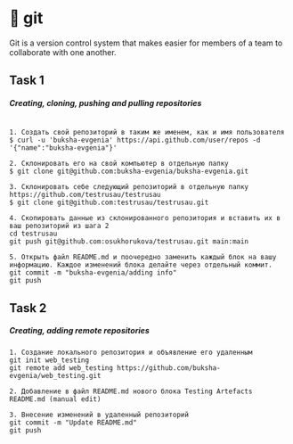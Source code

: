 # 📝 git

Git is a version control system that makes easier for members of a team to collaborate with one another.

## Task 1

##### Creating, cloning, pushing and pulling repositories  
```git

1. Создать свой репозиторий в таким же именем, как и имя пользователя
$ curl -u 'buksha-evgenia' https://api.github.com/user/repos -d '{"name":"buksha-evgenia"}'

2. Склонировать его на свой компьютер в отдельную папку
$ git clone git@github.com:buksha-evgenia/buksha-evgenia.git

3. Склонировать себе следующий репозиторий в отдельную папку https://github.com/testrusau/testrusau
$ git clone git@github.com:testrusau/testrusau.git

4. Скопировать данные из склонированного репозитория и вставить их в ваш репозиторий из шага 2
cd testrusau 
git push git@github.com:osukhorukova/testrusau.git main:main

5. Открыть файл README.md и поочередно заменить каждый блок на вашу информацию. Каждое изменений блока делайте через отдельный коммит.
git commit -m "buksha-evgenia/adding info"
git push
```

## Task 2

##### Creating, adding remote repositories  
```git
1. Создание локального репозитория и объявление его удаленным
git init web_testing
git remote add web_testing https://github.com/buksha-evgenia/web_testing.git 

2. Добавление в файл README.md нового блока Testing Artefacts 
README.md (manual edit)   

3. Внесение изменений в удаленный репозиторий                              
git commit -m "Update README.md"                 
git push                                                    
```
